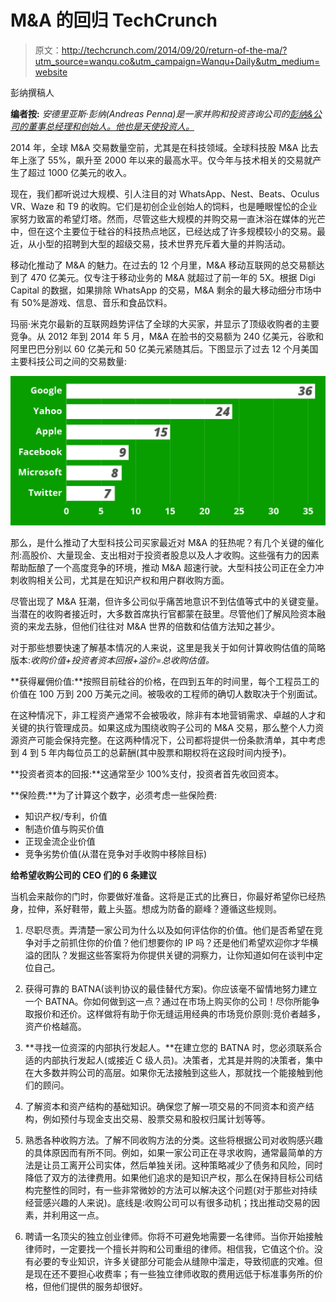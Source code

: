 # M&A 的回归 TechCrunch

> 原文：<http://techcrunch.com/2014/09/20/return-of-the-ma/?utm_source=wanqu.co&utm_campaign=Wanqu+Daily&utm_medium=website>

彭纳撰稿人

**编者按:** *安德里亚斯·彭纳(Andreas Penna)是一家并购和投资咨询公司的[彭纳&公司的董事总经理和创始人。他也是天使投资人。](http://www.pennaco.co)*

2014 年，全球 M&A 交易数量空前，尤其是在科技领域。全球科技股 M&A 比去年上涨了 55%，飙升至 2000 年以来的最高水平。仅今年与技术相关的交易就产生了超过 1000 亿美元的收入。

现在，我们都听说过大规模、引人注目的对 WhatsApp、Nest、Beats、Oculus VR、Waze 和 T9 的收购。它们是初创企业创始人的饲料，也是睡眼惺忪的企业家努力致富的希望灯塔。然而，尽管这些大规模的并购交易一直沐浴在媒体的光芒中，但在这个主要位于硅谷的科技热点地区，已经达成了许多规模较小的交易。最近，从小型的招聘到大型的超级交易，技术世界充斥着大量的并购活动。

移动化推动了 M&A 的魅力。在过去的 12 个月里，M&A 移动互联网的总交易额达到了 470 亿美元。仅专注于移动业务的 M&A 就超过了前一年的 5X。根据 Digi Capital 的数据，如果排除 WhatsApp 的交易，M&A 剩余的最大移动细分市场中有 50%是游戏、信息、音乐和食品饮料。

玛丽·米克尔最新的互联网趋势评估了全球的大买家，并显示了顶级收购者的主要竞争。从 2012 年到 2014 年 5 月，M&A 在脸书的交易额为 240 亿美元，谷歌和阿里巴巴分别以 60 亿美元和 50 亿美元紧随其后。下图显示了过去 12 个月美国主要科技公司之间的交易数量:

![ma-deals1](img/7469a15c059a3a30f2eda0491231306a.png)

那么，是什么推动了大型科技公司买家最近对 M&A 的狂热呢？有几个关键的催化剂:高股价、大量现金、支出相对于投资者股息以及人才收购。这些强有力的因素帮助酝酿了一个高度竞争的环境，推动 M&A 超速行驶。大型科技公司正在全力冲刺收购相关公司，尤其是在知识产权和用户群收购方面。

尽管出现了 M&A 狂潮，但许多公司似乎痛苦地意识不到估值等式中的关键变量。当潜在的收购者接近时，大多数首席执行官都蒙在鼓里。尽管他们了解风险资本融资的来龙去脉，但他们往往对 M&A 世界的倍数和估值方法知之甚少。

对于那些想要快速了解基本情况的人来说，这里是我关于如何计算收购估值的简略版本:*收购价值+投资者资本回报+溢价=总收购估值。*

**获得雇佣价值:**按照目前硅谷的价格，在四到五年的时间里，每个工程员工的价值在 100 万到 200 万美元之间。被吸收的工程师的确切人数取决于个别面试。

在这种情况下，非工程资产通常不会被吸收，除非有本地营销需求、卓越的人才和关键的执行管理成员。如果这成为围绕收购子公司的 M&A 交易，那么整个人力资源资产可能会保持完整。在这两种情况下，公司都将提供一份条款清单，其中考虑到 4 到 5 年内每位员工的总薪酬(其中股票和期权将在这段时间内授予)。

**投资者资本的回报:**这通常至少 100%支付，投资者首先收回资本。

**保险费:**为了计算这个数字，必须考虑一些保险费:

*   知识产权/专利，价值
*   制造价值与购买价值
*   正现金流企业价值
*   竞争劣势价值(从潜在竞争对手收购中移除目标)

**给希望收购公司的 CEO 们的 6 条建议**

当机会来敲你的门时，你要做好准备。这将是正式的比赛日，你最好希望你已经热身，拉伸，系好鞋带，戴上头盔。想成为防备的巅峰？遵循这些规则。

1.  尽职尽责。弄清楚一家公司为什么以及如何评估你的价值。他们是否希望在竞争对手之前抓住你的价值？他们想要你的 IP 吗？还是他们希望欢迎你才华横溢的团队？发掘这些答案将为你提供关键的洞察力，让你知道如何在谈判中定位自己。

2.  获得可靠的 BATNA(谈判协议的最佳替代方案)。你应该毫不留情地努力建立一个 BATNA。你如何做到这一点？通过在市场上购买你的公司！尽你所能争取报价和还价。这样做将有助于你无缝运用经典的市场竞价原则:竞价者越多，资产价格越高。

3.  **寻找一位资深的内部执行发起人。**在建立您的 BATNA 时，您必须联系合适的内部执行发起人(或接近 C 级人员)。决策者，尤其是并购的决策者，集中在大多数并购公司的高层。如果你无法接触到这些人，那就找一个能接触到他们的顾问。

4.  了解资本和资产结构的基础知识。确保您了解一项交易的不同资本和资产结构，例如预付与现金支出交易、股票交易和股权归属计划等等。

5.  熟悉各种收购方法。了解不同收购方法的分类。这些将根据公司对收购感兴趣的具体原因而有所不同。例如，如果一家公司正在寻求收购，通常最简单的方法是让员工离开公司实体，然后单独关闭。这种策略减少了债务和风险，同时降低了双方的法律费用。如果他们追求的是知识产权，那么在保持目标公司结构完整性的同时，有一些非常微妙的方法可以解决这个问题(对于那些对持续经营感兴趣的人来说)。底线是:收购公司可以有很多动机；找出推动交易的因素，并利用这一点。

6.  聘请一名顶尖的独立创业律师。你将不可避免地需要一名律师。当你开始接触律师时，一定要找一个擅长并购和公司重组的律师。相信我，它值这个价。没有必要的专业知识，许多关键部分可能会从缝隙中溜走，导致彻底的灾难。但是现在还不要担心收费率；有一些独立律师收取的费用远低于标准事务所的价格，但他们提供的服务却很好。